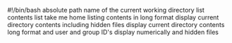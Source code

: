 #!/bin/bash
 absolute path name of the current working directory
list contents list
take me home
listing contents in long format
display current directory contents including hidden files
display current directory contents long format and user and group ID's display numerically and hidden files
